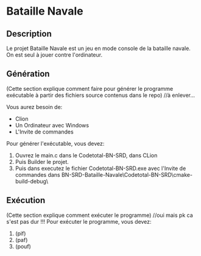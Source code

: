 # Bataille Navale

## Description
Le projet Bataille Navale est un jeu en mode console de la bataille navale. On est seul à jouer contre l'ordinateur.

## Génération
(Cette section explique comment faire pour générer le programme exécutable à partir des fichiers source contenus dans le repo)	//à enlever...

Vous aurez besoin de:

- Clion
- Un Ordinateur avec Windows
- L'Invite de commandes

Pour générer l'exécutable, vous devez:

1. Ouvrez le main.c dans le Codetotal-BN-SRD, dans CLion
1. Puis Builder le projet.
1. Puis dans executez le fichier Codetotal-BN-SRD.exe avec l'Invite de commandes dans BN-SRD-Bataille-Navale\Codetotal-BN-SRD\cmake-build-debug\

## Exécution
(Cette section explique comment exécuter le programme)	//oui mais pk ca s'est pas dur !!!
Pour exécuter le programme, vous devez:

1. (pif)
1. (paf)
1. (pouf)
